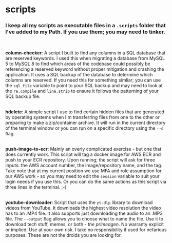 # scripts

### I keep all my scripts as executable files in a `.scripts` folder that I've added to my Path. If you use them; you may need to tinker.
<br>

**column-checker**: A script I built to find any columns in a SQL database that are reserved keywords. I used this when migrating
a database from MySQL 5 to MySQL 8 to find which areas of the codebase could possibly be referencing a reserved keyword without
proper mitigation and crashing the application. It uses a SQL backup of the database to determine which columns are reserved.
If you need this for something simliar; you can use the `sql_file` variable to point to your SQL backup and may need to look
at the `re.compile` and `line.strip` to ensure it follows the patterning of your SQL backup file.
<br><br>

**hdelete**: A simple script I use to find certain hidden files that are generated by operating systems when I'm
transferring files from one to the other or preparing to make a zip/container archive. It will run in the current 
directory of the terminal window or you can run on a specific directory using the `--d` flag.
<br><br>

**push-image-to-ecr**: Mainly an overly complicated exercise - but one that does currently work. This script will tag a docker
image for AWS ECR and push to your ECR repository. Upon running; the script will ask for three inputs: the AWS account 
number, the image/repository name, and the tag. Take note that at my current position we use MFA and role assumption for 
our AWS work - so you may need to edit the `session` variable to suit your login needs if you use this. Or you can do 
the same actions as this script via three lines in the terminal. ;-)
<br><br>

**youtube-downloader**: Script that uses the `yt-dlp` library to download videos from YouTube. It downloads the highest video
resolution the video has to an .MP4 file. It also supports just downloading the audio to an .MP3 file. The `--output` flag allows you 
to choose what to name the file. Use it to download tech stuff, memes, or both - _the primeagen_. No warranty explicit or implied. Use
at your own risk. I take no responsibility if used for nefarious purposes. These are not the droids you are looking for.
<br><br>